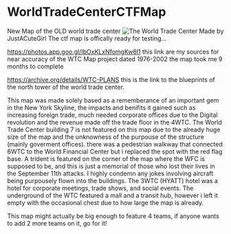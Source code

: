 # WorldTradeCenterCTFMap
New Map of the OLD world trade center
![The World Trade Center](https://github.com/user-attachments/assets/7f6832e6-edd5-486f-beb9-38df418c2418)
Made by JustACuteGirl
The ctf map is offically ready for testing...


https://photos.app.goo.gl/IbOxKLxNfomgKw6l1
this link are my sources for near accuracy of the WTC Map project dated 1976-2002
the map took me 9 months to complete


https://archive.org/details/WTC-PLANS
this is the link to the blueprints of the north tower of the world trade center.


This map was made solely based as a rememberance of an important gem in the New York Skyline, the impacts and benifits it gained such as increasing foreign trade, much needed corporate offices due to the Digital revolution and the revenue made off the trade floor in the 4WTC.
The World Trade Center building 7 is not featured on this map due to the already huge size of the map and the unknowness of the purpouse of the structure (mainly goverment offices). there was a pedestrian walkway that connected 6WTC to the World Financial Center but i replaced the spot with the red flag base.
A trident is featured on the corner of the map where the WFC is supposed to be, and this is just a memorial of those who lost their lives in the September 11th attacks. I highly condemn any jokes involving aircraft being purpousely flown into the buildings. The 3WTC (HYATT) hotel was a hotel for corporate meetings, trade shows, and social events. The underground of the WTC featured a mall and a transit hub, however i left it empty with the occasional chest due to how large the map is already. 

 This map might actually be big enough to feature 4 teams, if anyone wants to add 2 more teams on it, go for it!

 
